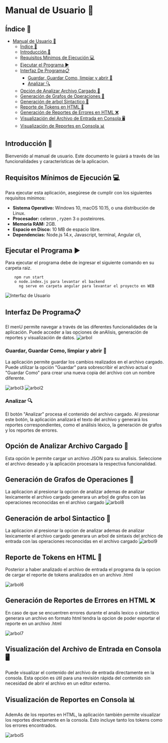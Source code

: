 # Manual de Usuario 📘

## Índice 📑
- [Manual de Usuario 📘](#manual-de-usuario-)
  - [Índice 📑](#índice-)
  - [Introducción 🌟](#introducción-)
  - [Requisitos Mínimos de Ejecución 💻](#requisitos-mínimos-de-ejecución-)
  - [Ejecutar el Programa ▶️](#ejecutar-el-programa-️)
  - [Interfaz De Programa📋](#interfaz-de-programa)
    - [Guardar, Guardar Como, limpiar y abrir 💾](#guardar-guardar-como-limpiar-y-abrir-)
    - [Analizar 🔍](#analizar-)
  - [Opción de Analizar Archivo Cargado 📂](#opción-de-analizar-archivo-cargado-)
  - [Generación de Grafos de Operaciones 🔄](#generación-de-grafos-de-operaciones-)
  - [Generación de arbol Sintactico 🔄](#generación-de-arbol-sintactico-)
  - [Reporte de Tokens en HTML 📝](#reporte-de-tokens-en-html-)
  - [Generación de Reportes de Errores en HTML ❌](#generación-de-reportes-de-errores-en-html-)
  - [Visualización del Archivo de Entrada en Consola 🖥️](#visualización-del-archivo-de-entrada-en-consola-️)
  - [Visualización de Reportes en Consola 📊](#visualización-de-reportes-en-consola-)

## Introducción 🌟
Bienvenido al manual de usuario. Este documento le guiará a través de las funcionalidades y características de la aplicacion.

## Requisitos Mínimos de Ejecución 💻
Para ejecutar esta aplicación, asegúrese de cumplir con los siguientes requisitos mínimos:

- **Sistema Operativo:** Windows 10, macOS 10.15, o una distribución de Linux.
- **Procesador:** celeron , ryzen 3 o posteirores.
- **Memoria RAM:** 2GB.
- **Espacio en Disco:** 10 MB de espacio libre.
- **Dependencias:** Node.js 14.x, Javascript, terminal, Angular cli, 

## Ejecutar el Programa ▶️
Para ejecutar el programa debe de ingresar el siguiente comando en su carpeta raiz.

        npm run start
        o node.index.js para levantar el backend
          ng serve en carpeta angular para levantar el proyecto en WEB

![Interfaz de Usuario](imagenes/11.png)

## Interfaz De Programa📋
El menU permite navegar a través de las diferentes funcionalidades de la aplicación. Puede acceder a las opciones de anAlisis, generación de reportes y visualización de datos.
![arbol](/ManualUsuario/Imagenes/1.png)
### Guardar, Guardar Como, limpiar y abrir 💾
La aplicación permite guardar los cambios realizados en el archivo cargado. Puede utilizar la opción "Guardar" para sobrescribir el archivo actual o "Guardar Como" para crear una nueva copia del archivo con un nombre diferente.

![arbol3](/ManualUsuario/Imagenes/3.png)
![arbol2](/ManualUsuario/Imagenes/2.png)


### Analizar 🔍
El botón "Analizar" procesa el contenido del archivo cargado. Al presionar este botón, la aplicación analizará el texto del archivo y generará los reportes correspondientes, como el análisis léxico, la generación de grafos y los reportes de errores.


## Opción de Analizar Archivo Cargado 📂
Esta opción le permite cargar un archivo JSON para su analisis. Seleccione el archivo deseado y la aplicación procesara la respectiva funcionalidad.


## Generación de Grafos de Operaciones 🔄
La aplicacion al presionar la opcion de analizar ademas de analizar lexicamente el archivo cargado generara un arbol de grafos con las operaciones reconocidas en el archivo cargado
![arbol8](/ManualUsuario/Imagenes/8.png)

## Generación de arbol Sintactico 🔄
La aplicacion al presionar la opcion de analizar ademas de analizar lexicamente el archivo cargado generara un arbol de sintaxis del archico de entrada con las operaciones reconocidas en el archivo cargado
![arbol9](/ManualUsuario/Imagenes/9.png)

## Reporte de Tokens en HTML 📝
Posterior a haber analizado el archivo de entrada el programa da la opcion de cargar el reporte de tokens analizados en un archivo .html

![arbol6](/ManualUsuario/Imagenes/6.png)

## Generación de Reportes de Errores en HTML ❌
En caso de que se encuentren errores durante el analis lexico o sintactico generara un archivo en formato html tendra la opcion de poder exportar el reporte en un archivo .html

![arbol7](/ManualUsuario/Imagenes/7.png)



## Visualización del Archivo de Entrada en Consola 🖥️
Puede visualizar el contenido del archivo de entrada directamente en la consola. Esta opción es útil para una revisión rápida del contenido sin necesidad de abrir el archivo en un editor externo.

## Visualización de Reportes en Consola 📊
AdemAs de los reportes en HTML, la aplicación también permite visualizar los reportes directamente en la consola. Esto incluye tanto los tokens como los errores encontrados.

![arbol5](/ManualUsuario/Imagenes/5.png)

